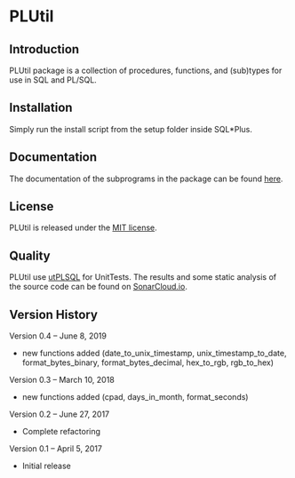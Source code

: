 # PLUtil

## Introduction
PLUtil package is a collection of procedures, functions, and (sub)types for use in SQL and PL/SQL.

## Installation
Simply run the install script from the setup folder inside SQL*Plus.

## Documentation

The documentation of the subprograms in the package can be found [here](https://plutil.readthedocs.io/en/latest/index.html).

## License

PLUtil is released under the [MIT license](https://github.com/teotiger/plutil/blob/master/license.txt).

## Quality
PLUtil use [utPLSQL](https://github.com/utPLSQL) for UnitTests. The results and some static analysis of the source code can be found on [SonarCloud.io](https://sonarcloud.io/dashboard?id=teotiger_plutil).

## Version History
Version 0.4 – June 8, 2019

- new functions added (date_to_unix_timestamp, unix_timestamp_to_date, format_bytes_binary, format_bytes_decimal, hex_to_rgb, rgb_to_hex)

Version 0.3 – March 10, 2018

* new functions added (cpad, days_in_month, format_seconds)

Version 0.2 – June 27, 2017
* Complete refactoring

Version 0.1 – April 5, 2017
* Initial release
